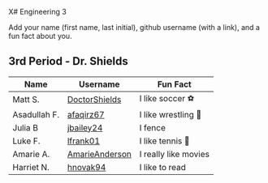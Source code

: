 X# Engineering 3

Add your name (first name, last initial), github username (with a link), and a fun fact about you.

## 3rd Period - Dr. Shields
Name | Username | Fun Fact
--- | --- | ---
Matt S. | [DoctorShields](https://github.com/DoctorShields) | I like soccer :soccer:
Asadullah F. |[afaqirz67](https://github.com/afaqirz67)  | I like wrestling :wrestling:
Julia B | [jbailey24](https://github.com/jbailey24) | I fence
Luke F. | [lfrank01](https://github.com/lfrank01) | I like tennis :tennis:
Amarie A. | [AmarieAnderson](https;//github.com/aanders12) | I really like movies
Harriet N. | [hnovak94](https://github.com/hnovak94) | I like to read
